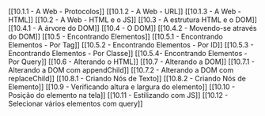 [[10.1.1 - A Web - Protocolos]]
[[10.1.2 - A Web - URL]]
[[10.1.3 - A Web - HTML]]
[[10.2 - A Web - HTML e o JS]]
[[10.3 - A estrutura HTML e o DOM]]
[[10.4.1 - A árvore do DOM]]
[[10.4 - O DOM]]
[[10.4.2 - Movendo-se através do DOM]]
[[10.5 - Encontrando Elementos]]
[[10.5.1 - Encontrando Elementos - Por Tag]]
[[10.5.2 - Encontrando Elementos - Por ID]]
[[10.5.3 - Encontrando Elementos - Por Classe]]
[[10.5.4- Encontrando Elementos - Por Query]]
[[10.6 - Alterando o HTML]]
[[10.7 - Alterando a DOM]]
[[10.7.1 - Alterando a DOM com appendChild]]
[[10.7.2 - Alterando a DOM com replaceChild]]
[[10.8.1 - Criando Nós de Texto]]
[[10.8.2 - Criando Nós de Elemento]]
[[10.9 - Verificando altura e largura do elemento]]
[[10.10 - Posição do elemento na tela]]
[[10.11 - Estilizando com JS]]
[[10.12 - Selecionar vários elementos com query]]